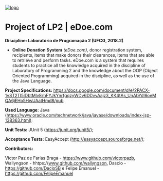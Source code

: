 <a href="https://imgbb.com/"><img src="https://i.ibb.co/ng9mCvP/logo.png" alt="logo" border="0" /></a>

# Project of LP2 | eDoe.com
**Discipline: Laboratório de Programação 2 (UFCG, 2018.2)**
  
  * **Online Donation System** _(eDoe.com)_, donor registration system, recipients, items that make donors their clearances, items that are able to retrieve and perform tasks. eDoe.com is a system that requires students to practice all the knowledge acquired in the discipline of Laboratory of Programming 2 and the knowledge about the OOP (Object Oriented Programming) acquired in the discipline, as well as the use of the Java Language.

**Project Specifications:** https://docs.google.com/document/d/e/2PACX-1vST2TI5lDbtMlv8rhFYJkYnrfgqzyWDv6DDvvAajz3_KK4tAs_UnAbYdI6oeMQA6jEHo5HwUAatHmd8/pub
  
**Used Language:** Java (https://www.oracle.com/technetwork/java/javase/downloads/index-jsp-138363.html);

**Unit Tests:** JUnit 5 (https://junit.org/junit5/);

**Acceptance Tests:** EasyAccept (http://easyaccept.sourceforge.net/);

**Contributors:** 

Victor Paz de Farias Braga - https://www.github.com/victorpazb, Wallyngson - hhtps://www.github.com/wallyngson, Dascio - https://github.com/DacioSB e Felipe Emanuel - https://github.com/FelipeEmanuel
